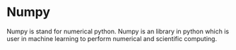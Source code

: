 # Numpy
 Numpy is stand for numerical python. Numpy is an library in python which is user in machine learning to perform numerical  and scientific computing.
